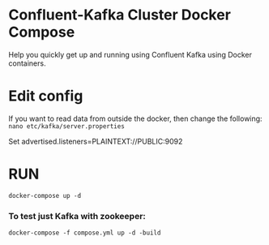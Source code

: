 # Confluent-Kafka Cluster Docker Compose

Help you quickly get up and running using Confluent Kafka using Docker containers.

# Edit config

If you want to read data from outside the docker, then change the following:
`nano etc/kafka/server.properties`

Set advertised.listeners=PLAINTEXT://PUBLIC:9092

# RUN

```
docker-compose up -d
```

### To test just Kafka with zookeeper:
`docker-compose -f compose.yml up -d -build`
